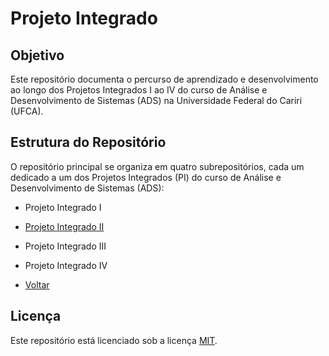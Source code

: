 # Projeto Integrado

## Objetivo
Este repositório documenta o percurso de aprendizado e desenvolvimento ao longo dos Projetos Integrados I ao IV do curso de Análise e Desenvolvimento de Sistemas (ADS) na Universidade Federal do Cariri (UFCA).

## Estrutura do Repositório
O repositório principal se organiza em quatro subrepositórios, cada um dedicado a um dos Projetos Integrados (PI) do curso de Análise e Desenvolvimento de Sistemas (ADS):

* Projeto Integrado I

* [Projeto Integrado II](https://github.com/devitruvius/PI-II)

* Projeto Integrado III

* Projeto Integrado IV

* [Voltar](https://github.com/devitruvius/college-repository)
 
## Licença

Este repositório está licenciado sob a licença [MIT](https://choosealicense.com/licenses/mit/).
